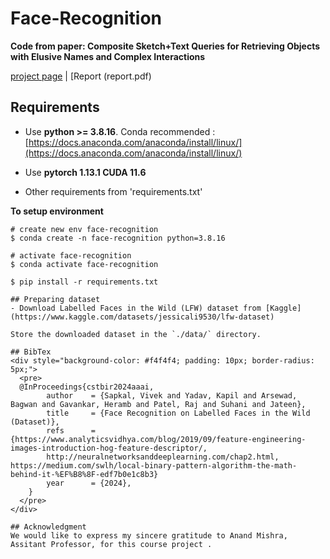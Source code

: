 # Face-Recognition
**Code from paper: Composite Sketch+Text Queries for Retrieving Objects with Elusive Names and Complex Interactions**

[project page](https://ykapil897.github.io/face-recognition/) | [Report (report.pdf)

## Requirements
* Use **python >= 3.8.16**. Conda recommended : [https://docs.anaconda.com/anaconda/install/linux/](https://docs.anaconda.com/anaconda/install/linux/)

* Use **pytorch 1.13.1 CUDA 11.6**
* Other requirements from 'requirements.txt' 

**To setup environment**
```
# create new env face-recognition
$ conda create -n face-recognition python=3.8.16
```

```
# activate face-recognition
$ conda activate face-recognition

$ pip install -r requirements.txt

## Preparing dataset
- Download Labelled Faces in the Wild (LFW) dataset from [Kaggle](https://www.kaggle.com/datasets/jessicali9530/lfw-dataset)

Store the downloaded dataset in the `./data/` directory.

## BibTex
<div style="background-color: #f4f4f4; padding: 10px; border-radius: 5px;">
  <pre>
  @InProceedings{cstbir2024aaai,
        author    = {Sapkal, Vivek and Yadav, Kapil and Arsewad, Bagwan and Gavankar, Heramb and Patel, Raj and Suhani and Jateen},
        title     = {Face Recognition on Labelled Faces in the Wild (Dataset)},
        refs      = {https://www.analyticsvidhya.com/blog/2019/09/feature-engineering-images-introduction-hog-feature-descriptor/, 
        http://neuralnetworksanddeeplearning.com/chap2.html, https://medium.com/swlh/local-binary-pattern-algorithm-the-math-behind-it-%EF%B8%8F-edf7b0e1c8b3}
        year      = {2024},
    }      
  </pre>
</div>

## Acknowledgment
We would like to express my sincere gratitude to Anand Mishra, Assitant Professor, for this course project .
